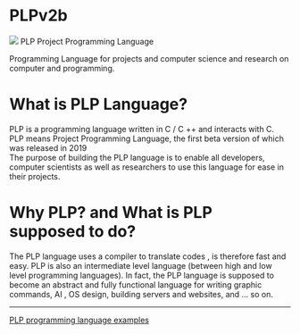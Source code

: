 # PLPv2b
<img src="https://plplanguage.ir/resource/PLP-language.png"/>
PLP Project Programming Language

Programming Language for projects and computer science and research on computer and programming.
# What is PLP Language?
PLP is a programming language written in C / C ++ and interacts with C.<br/>
PLP means Project Programming Language, the first beta version of which was released in 2019<br/>
The purpose of building the PLP language is to enable all developers, computer scientists as well as researchers to use this language for ease in their projects.
# Why PLP? and What is PLP supposed to do?
The PLP language uses a compiler to translate codes , is therefore fast and easy. PLP is also an intermediate level language (between high and low level programming languages).
In fact, the PLP language is supposed to become an abstract and fully functional language for writing graphic commands, AI , OS design, building servers and websites, and ... so on.<br/><hr/>
<a href="https://github.com/cunknowns/PLP-examples">PLP programming language examples </a>
